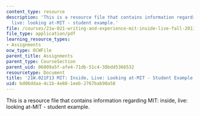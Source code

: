 ```yaml
---
content_type: resource
description: 'This is a resource file that contains information regarding MIT: inside,
  live: looking at-MIT - student example.'
file: /courses/21w-021-writing-and-experience-mit-inside-live-fall-2013/bd06ddaa4c1b4e881eeb2767bab90a58_MIT21W_021F13_Maze.pdf
file_type: application/pdf
learning_resource_types:
- Assignments
ocw_type: OCWFile
parent_title: Assignments
parent_type: CourseSection
parent_uid: 06009a5f-afe4-71db-51c4-38bdd5366532
resourcetype: Document
title: '21W.021F13 MIT: Inside, Live: Looking at-MIT - Student Example'
uid: bd06ddaa-4c1b-4e88-1eeb-2767bab90a58
---
```

This is a resource file that contains information regarding MIT: inside, live: looking at-MIT - student example.

